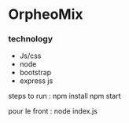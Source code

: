 # OrpheoMix

### technology

- Js/css
- node
- bootstrap
- express js

steps to run :
npm install
npm start

pour le front :
node index.js
